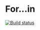 # For...in

[![Build status](https://ci.appveyor.com/api/projects/status/87bu5o5gak7qp8hn?svg=true)](https://ci.appveyor.com/project/Antonio-87/for-in)
